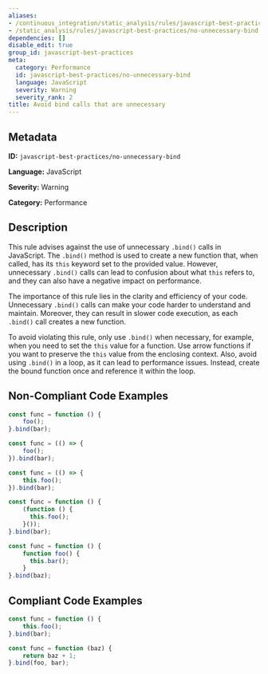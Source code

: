 ```yaml
---
aliases:
- /continuous_integration/static_analysis/rules/javascript-best-practices/no-unnecessary-bind
- /static_analysis/rules/javascript-best-practices/no-unnecessary-bind
dependencies: []
disable_edit: true
group_id: javascript-best-practices
meta:
  category: Performance
  id: javascript-best-practices/no-unnecessary-bind
  language: JavaScript
  severity: Warning
  severity_rank: 2
title: Avoid bind calls that are unnecessary
---
```

<!--  SOURCED FROM https://github.com/DataDog/datadog-static-analyzer-rule-docs -->


## Metadata
**ID:** `javascript-best-practices/no-unnecessary-bind`

**Language:** JavaScript

**Severity:** Warning

**Category:** Performance

## Description
This rule advises against the use of unnecessary `.bind()` calls in JavaScript. The `.bind()` method is used to create a new function that, when called, has its `this` keyword set to the provided value. However, unnecessary `.bind()` calls can lead to confusion about what `this` refers to, and they can also have a negative impact on performance.

The importance of this rule lies in the clarity and efficiency of your code. Unnecessary `.bind()` calls can make your code harder to understand and maintain. Moreover, they can result in slower code execution, as each `.bind()` call creates a new function.

To avoid violating this rule, only use `.bind()` when necessary, for example, when you need to set the `this` value for a function. Use arrow functions if you want to preserve the `this` value from the enclosing context. Also, avoid using `.bind()` in a loop, as it can lead to performance issues. Instead, create the bound function once and reference it within the loop.

## Non-Compliant Code Examples
```javascript
const func = function () {
    foo();
}.bind(bar);

const func = (() => {
    foo();
}).bind(bar);

const func = (() => {
    this.foo();
}).bind(bar);

const func = function () {
    (function () {
      this.foo();
    }());
}.bind(bar);

const func = function () {
    function foo() {
      this.bar();
    }
}.bind(baz);
```

## Compliant Code Examples
```javascript
const func = function () {
    this.foo();
}.bind(bar);

const func = function (baz) {
    return baz + 1;
}.bind(foo, bar);
```
